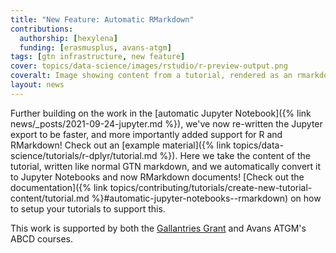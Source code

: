 ```yaml
---
title: "New Feature: Automatic RMarkdown"
contributions:
  authorship: [hexylena]
  funding: [erasmusplus, avans-atgm]
tags: [gtn infrastructure, new feature]
cover: topics/data-science/images/rstudio/r-preview-output.png
coveralt: Image showing content from a tutorial, rendered as an rmarkdown html via knitting. A table of contents appears on the left, and code and outputs on the right.
layout: news
---
```


Further building on the work in the [automatic Jupyter Notebook]({% link news/_posts/2021-09-24-jupyter.md %}), we've now re-written the Jupyter export to be faster, and more importantly added support for R and RMarkdown! Check out an [example material]({% link topics/data-science/tutorials/r-dplyr/tutorial.md %}). Here we take the content of the tutorial, written like normal GTN markdown, and we automatically convert it to Jupyter Notebooks and now RMarkdown documents! [Check out the documentation]({% link topics/contributing/tutorials/create-new-tutorial-content/tutorial.md %}#automatic-jupyter-notebooks--rmarkdown) on how to setup your tutorials to support this.

This work is supported by both the [Gallantries Grant](https://gallantries.github.io/) and Avans ATGM's ABCD courses.
